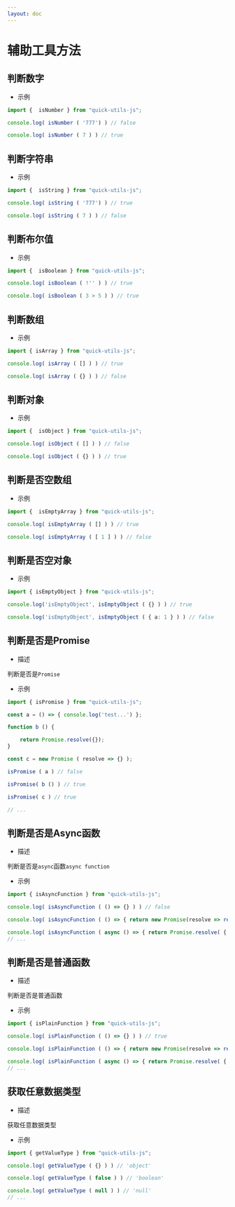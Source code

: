 ```yaml
---
layout: doc
---
```

# 辅助工具方法

## 判断数字

- 示例
```ts
import {  isNumber } from "quick-utils-js";

console.log( isNumber ( '777') ) // false 

console.log( isNumber ( 7 ) ) // true
```

## 判断字符串

- 示例
```ts
import {  isString } from "quick-utils-js";

console.log( isString ( '777') ) // true 

console.log( isString ( 7 ) ) // false
```

## 判断布尔值

- 示例
```ts
import {  isBoolean } from "quick-utils-js";

console.log( isBoolean ( !'' ) ) // true 

console.log( isBoolean ( 3 > 5 ) ) // true
```

## 判断数组

- 示例
```ts
import { isArray } from "quick-utils-js";

console.log( isArray ( [] ) ) // true 

console.log( isArray ( {} ) ) // false
```

## 判断对象

- 示例
```ts
import {  isObject } from "quick-utils-js";

console.log( isObject ( [] ) ) // false 

console.log( isObject ( {} ) ) // true
```

## 判断是否空数组

- 示例
```ts
import {  isEmptyArray } from "quick-utils-js";

console.log( isEmptyArray ( [] ) ) // true 

console.log( isEmptyArray ( [ 1 ] ) ) // false
```
## 判断是否空对象

- 示例
```ts
import { isEmptyObject } from "quick-utils-js";

console.log('isEmptyObject', isEmptyObject ( {} ) ) // true 

console.log('isEmptyObject', isEmptyObject ( { a: 1 } ) ) // false
```

## 判断是否是Promise

- 描述

判断是否是`Promise`

- 示例
```ts
import { isPromise } from "quick-utils-js";

const a = () => { console.log('test...') };

function b () {

    return Promise.resolve({});
}

const c = new Promise ( resolve => {} );

isPromise ( a ) // false

isPromise( b () ) // true

isPromise( c ) // true

// ...
```

## 判断是否是Async函数

- 描述

判断是否是`async`函数`async function`

- 示例
```ts
import { isAsyncFunction } from "quick-utils-js";

console.log( isAsyncFunction ( () => {} ) ) // false

console.log( isAsyncFunction ( () => { return new Promise(resolve => resolve({}) )} ) ) // false

console.log( isAsyncFunction ( async () => { return Promise.resolve( { } ) } ) ) // true
// ...
```

## 判断是否是普通函数

- 描述

判断是否是普通函数

- 示例
```ts
import { isPlainFunction } from "quick-utils-js";

console.log( isPlainFunction ( () => {} ) ) // true

console.log( isPlainFunction ( () => { return new Promise(resolve => resolve({}) )} ) ) // true

console.log( isPlainFunction ( async () => { return Promise.resolve( { } ) } ) ) // false
// ...
```

## 获取任意数据类型

- 描述

获取任意数据类型

- 示例
```ts
import { getValueType } from "quick-utils-js";

console.log( getValueType ( {} ) ) // 'object'

console.log( getValueType ( false ) ) // 'boolean'

console.log( getValueType ( null ) ) // 'null'
// ...
```
